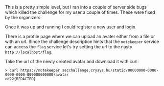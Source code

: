 This is a pretty simple level, but I ran into a couple of server side bugs which killed the
challenge for my user a couple of times. These were fixed by the organizers.

Once it was up and running I could register a new user and login.

There is a profile page where we can upload an avater either from a file or with an url. 
Since the challenge description hints that the `notekeeper` service can access the `flag` service
let's try setting the url to the nasty `http://localhost/flag`.

Take the url of the newly created avatar and download it with curl:
```
> curl https://notekeeper.secchallenge.crysys.hu/static/00000000-0000-0000-0000-000000000000/avatar
cd22{REDACTED}                                                
```

